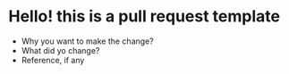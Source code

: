# Hello! this is a pull request template

- Why you want to make the change?
- What did yo change?
- Reference, if any
